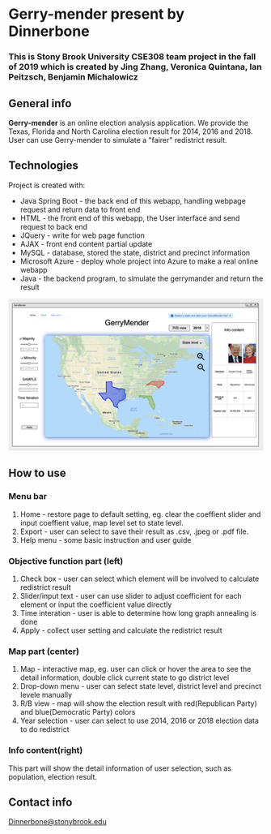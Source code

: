 # Gerry-mender present by Dinnerbone

### This is Stony Brook University CSE308 team project in the fall of 2019 which is created by Jing Zhang, Veronica Quintana, Ian Peitzsch, Benjamin Michalowicz

## General info

**Gerry-mender** is an online election analysis application. We provide the Texas, Florida and North Carolina election result for 2014, 2016 and 2018. User can use Gerry-mender to simulate a "fairer" redistrict result.
	
## Technologies
Project is created with:
* Java Spring Boot - the back end of this webapp, handling webpage request and return data to front end
* HTML - the front end of this webapp, the User interface and send request to back end
* JQuery - write for web page function
* AJAX - front end content partial update 
* MySQL - database, stored the state, district and precinct information
* Microsoft Azure - deploy whole project into Azure to make a real online webapp
* Java - the backend program, to simulate the gerrymander and return the result


![image](https://github.com/BTMichalowicz/Gerry-mender/blob/master/State%20page.png)
## How to use
### Menu bar
1. Home - restore page to default setting, eg. clear the coeffient slider and input coeffient value, map level set to state level.
2. Export - user can select to save their result as .csv, .jpeg or .pdf file.
3. Help menu - some basic instruction and user guide

### Objective function part (left)
1. Check box - user can select which element will be involved to calculate redistrict result
2. Slider/input text - user can use slider to adjust coefficient for each element or input the coefficient value directly
3. Time interation - user is able to determine how long graph annealing is done
4. Apply - collect user setting and calculate the redistrict result

### Map part (center)
1. Map - interactive map, eg. user can click or hover the area to see the detail information, double click current state to go district level
2. Drop-down menu - user can select state level, district level and precinct levele manually
3. R/B view - map will show the election result with red(Republican Party) and blue(Democratic Party) colors
4. Year selection - user can select to use 2014, 2016 or 2018 election data to do redistrict

### Info content(right)
This part will show the detail information of user selection, such as population, election result.



## Contact info

Dinnerbone@stonybrook.edu

